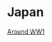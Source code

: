 # Japan

[Around WW1](Japan%204a096883ff4b429db843bd85859889d3/Around%20WW1%209c310bbc885c4cee99cc5f5476c092db.md)